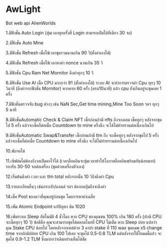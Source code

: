 # AwLight
Bot web api AlienWorlds

1.มีฟังชั่น Auto Login (สุ่มเวลาทุกครั้งที่ Login สามารถเปิดได้ทีเดียว 30 จอ)

2.มีฟั่งชั่น Auto Mine

3.มีฟังชั่น Refresh เมื่อใช้เวลาขุดรวมนานเกิน 90 วิ(ตั้งค่าเองได้)

4.มีฟังชั่น Refresh เมื่อใช้เวลาหาค่า nonce นานเกิน 35 วิ

5.มีฟังชั่น Cpu Ram Net Mornitor ดึงค่าทุกๆ 10 วิ

6.มีฟังชั่น Use AI เมื่อ CPU มากกว่า 91 (ตั้งค่าเองได้)  ระบบ AI จะทำการตรวจค่า Cpu ทุกๆ 10 วินาที (ดึงค่าจากฟังชั่น Mornitor) หากครบ 60 ครั้ง (ครบ10นาที) แล้ว cpu ยังเกินอยู่จะขุดเลย 1 ครั้ง

7.มีฟังชั่นตรวจจับ bug ต่างๆ เช่น NaN Sec,Get time mining,Mine Too Soon ฯลฯ ทุกๆ 5 นาที

8.มีฟังชั่นAutomatic Check & Claim NFT เช็กก่อนถ้ามี nfts ถึงจะเคลม เช็คทุกๆ หลังจากขุดไป 5 ครั้ง แล้วจะเช็คก็ต่อเมื่อ Countdown to mine ครึ่งนึง จะได้ไม่ทำทรานต่อเนื่องเกินไป

9.มีฟังชั่นAutomatic Swap&Transfer เช็กก่อนถ้ามี tlm ถึง จะเช็คทุกๆ หลังจากขุดไป 5 ครั้ง แล้วจะเช็คก็ต่อเมื่อ Countdown to mine ครึ่งนึง จะได้ไม่ทำทรานต่อเนื่องเกินไป

10.พับจอได้

11.เซิฟล่มไม่ต้องกังวลเปิดคาไว้ได้ (เวลาล็อคอินจะสุ่มเวลาทำให้โอกาสล็อคอินพร้อมกันน้อยมาก) รองรับ 30-50 จอต่อเครื่อง (ขุดด้วยเครื่องตัวเอง)

12.เริ่มต้นดึงค่า เวลา และ tlm total หลังจากนั้น 10 วิถึงดึงค่า Cpu

13.รายละเอียดอื่นๆ เช่นกระเป๋า/แลนด์ ฯลฯ ต้องกดปุ่มถึงจะดึงค่า

14.เช็ค Pool ของดาวที่คุณอยู่ก่อนขุด โดยการหาค่าเฉลี่ย

15.เพิ่ม Atomic Endpoint แก้ปัญหา ติด 1020

16.เพิ่มระบบ Sleep อัตโนมัติ 4 ชั่วโมง หาก CPU ของคุณชน 100% เกิน 180 ครั้ง (ปกติ CPU จะเช็คทุกๆ 10 วิ) ข้อดีคือ คุณจะสามารถขุดได้ตลอดโดยที่ CPU ไม่เต็ม หาก Sleep บ่อย แปลว่า คุณ Stake CPU น้อยไป โดยหลังจากเทสด้วย 3 คาปา stake ที่ 110 wax ขุดแมพ x5 change time จากปกติปล่อย CPU เกิน 100 ไปเลย จะขุดได้ 0.5-0.8 TLM แต่หลังจากใช้โหมดนี้แล้ว จะขุดได้ 0.9-1.2 TLM  ซึ่งมากกว่าเดิมอย่างเห็นได้ชัด

